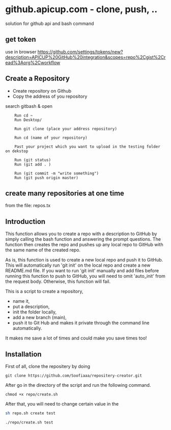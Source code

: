 # github.apicup.com - clone, push, ..


solution for github api and bash command

## get token
use in browser
https://github.com/settings/tokens/new?description=APICUP%20GitHub%20integration&scopes=repo%2Cgist%2Cread%3Aorg%2Cworkflow

## Create a Repository

- Create repository on Github
- Copy the address of you repository

search gitbash & open

        Run cd ~
        Run Desktop/

        Run git clone (place your address repository)

        Run cd (name of your repository)

        Past your project which you want to upload in the testing folder on dekstop

        Run (git status)
        Run (git add . )

        Run (git commit -m "write something")
        Run (git push origin master)


## create many repositories at one time

from the file: repos.tx


## Introduction

This function allows you to create a repo with a description to GitHub by simply calling the bash function and answering the prompt questions. The function then creates the repo and pushes up any local repo to GitHub with the same name of the created repo.


As is, this function is used to create a new local repo and push it to GitHub. This will automatically run 'git init' on the local repo and create a new README.md file. If you want to run 'git init' manually and add files before running this function to push to GitHub, you will need to omit 'auto_init' from the request body. Otherwise, this function will fail.

This is a script to create a repository,
+ name it, 
+ put a description, 
+ init the folder locally, 
+ add a new branch (main), 
+ push it to Git Hub and makes it private through the command line automatically. 

It makes me save a lot of times and could make you save times too! 


## Installation
First of all, clone the repositery by doing 

`git clone https://github.com/Soofiaaa/repositery-creator.git` 

After go in the directory of the script and run the following command.

`chmod +x repo/create.sh`

After that, you will need to change certain value in the 
    
```bash
sh repo.sh create test
```

`./repo/create.sh test`
